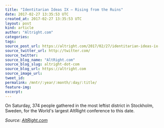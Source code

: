 ```yaml
---
title: "Identitarian Ideas IX – Rising from the Ruins"
date: 2017-02-27 13:35:53 UTC
created_at: 2017-02-27 13:35:53 UTC
layout: post
kind: article
author: "Altright.com"
categories: 
tags: 
source_post_url: https://altright.com/2017/02/27/identitarian-ideas-ix-rising-from-the-ruins-2/
source_twitter_url: http://twitter.com/
source_twitter: 
source_blog_name: "AltRight.com"
source_blog_slug: altright-dot-com
source_blog_url: https://altright.com
source_image_url: 
tweet_id:
permalink: /mntr/:year/:month/:day/:title/
feature-img: 
excerpt:
---
```

On Saturday, 374 people gathered in the most leftist district in Stockholm, Sweden, for the World's largest AltRight conference to this date.<div class="">
    <i>Source: <a href="https://altright.com">AltRight.com</a></i>
</div>
